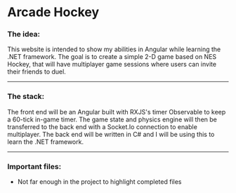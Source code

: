 # Arcade Hockey

### The idea:

This website is intended to show my abilities in Angular while learning the .NET framework.
The goal is to create a simple 2-D game based on NES Hockey, that will have multiplayer game sessions where users can invite their friends to duel.

___

### The stack:

The front end will be an Angular built with RXJS's timer Observable to keep a 60-tick in-game timer.
The game state and physics engine will then be transferred to the back end with a Socket.Io connection to enable multiplayer.
The back end will be written in C# and I will be using this to learn the .NET framework.

___


### Important files:

* Not far enough in the project to highlight completed files

